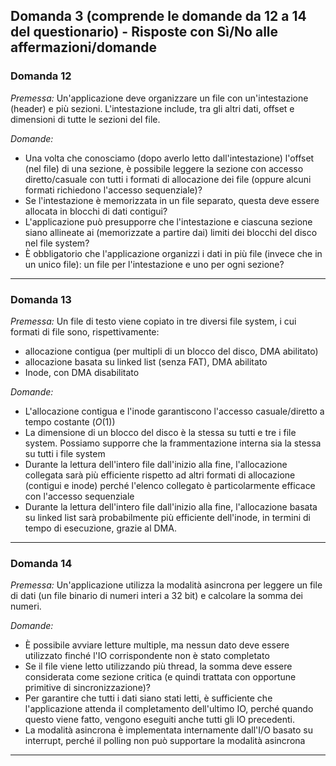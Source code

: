 ## Domanda 3 (comprende le domande da 12 a 14 del questionario) - Risposte con Sì/No alle affermazioni/domande

### Domanda 12

_Premessa:_
Un'applicazione deve organizzare un file con un'intestazione (header) e più sezioni. L'intestazione include, tra
gli altri dati, offset e dimensioni di tutte le sezioni del file.

_Domande:_
* Una volta che conosciamo (dopo averlo letto dall'intestazione) l'offset (nel file) di una sezione, è possibile leggere
  la sezione con accesso diretto/casuale con tutti i formati di allocazione dei file (oppure alcuni formati richiedono l'accesso sequenziale)?
* Se l'intestazione è memorizzata in un file separato, questa deve essere allocata in blocchi di dati contigui?
* L'applicazione può presupporre che l'intestazione e ciascuna sezione siano allineate ai (memorizzate a partire dai)
  limiti dei blocchi del disco nel file system?
* È obbligatorio che l'applicazione organizzi i dati in più file (invece che in un unico file): un file per l'intestazione e uno per ogni sezione?

---

### Domanda 13

_Premessa:_
Un file di testo viene copiato in tre diversi file system, i cui formati di file sono, rispettivamente:
- allocazione contigua (per multipli di un blocco del disco, DMA abilitato)
- allocazione basata su linked list (senza FAT), DMA abilitato
- Inode, con DMA disabilitato

_Domande:_
* L'allocazione contigua e l'inode garantiscono l'accesso casuale/diretto a tempo costante $(O(1))$
* La dimensione di un blocco del disco è la stessa su tutti e tre i file system. Possiamo supporre che la frammentazione
  interna sia la stessa su tutti i file system
* Durante la lettura dell'intero file dall'inizio alla fine, l'allocazione collegata sarà più efficiente rispetto ad altri
  formati di allocazione (contigui e inode) perché l'elenco collegato è particolarmente efficace con l'accesso sequenziale
* Durante la lettura dell'intero file dall'inizio alla fine, l'allocazione basata su linked list sarà probabilmente più
  efficiente dell'inode, in termini di tempo di esecuzione, grazie al DMA.

---

### Domanda 14

_Premessa:_
Un'applicazione utilizza la modalità asincrona per leggere un file di dati (un file binario di numeri interi a 32
bit) e calcolare la somma dei numeri.

_Domande:_
* È possibile avviare letture multiple, ma nessun dato deve essere utilizzato finché l'IO corrispondente non è stato completato
* Se il file viene letto utilizzando più thread, la somma deve essere considerata come sezione critica (e quindi trattata
  con opportune primitive di sincronizzazione)?
* Per garantire che tutti i dati siano stati letti, è sufficiente che l'applicazione attenda il completamento dell'ultimo IO,
  perché quando questo viene fatto, vengono eseguiti anche tutti gli IO precedenti.
* La modalità asincrona è implementata internamente dall'I/O basato su interrupt, perché il polling non può supportare
  la modalità asincrona

---